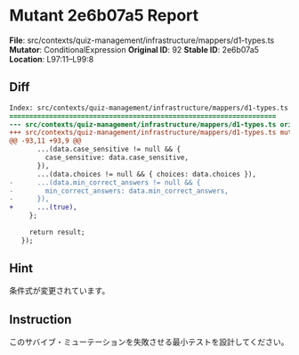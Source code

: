 # Mutant 2e6b07a5 Report

**File**: src/contexts/quiz-management/infrastructure/mappers/d1-types.ts
**Mutator**: ConditionalExpression
**Original ID**: 92
**Stable ID**: 2e6b07a5
**Location**: L97:11–L99:8

## Diff

```diff
Index: src/contexts/quiz-management/infrastructure/mappers/d1-types.ts
===================================================================
--- src/contexts/quiz-management/infrastructure/mappers/d1-types.ts	original
+++ src/contexts/quiz-management/infrastructure/mappers/d1-types.ts	mutated #92
@@ -93,11 +93,9 @@
       ...(data.case_sensitive != null && {
         case_sensitive: data.case_sensitive,
       }),
       ...(data.choices != null && { choices: data.choices }),
-      ...(data.min_correct_answers != null && {
-        min_correct_answers: data.min_correct_answers,
-      }),
+      ...(true),
     };
 
     return result;
   });
```

## Hint

条件式が変更されています。

## Instruction

このサバイブ・ミューテーションを失敗させる最小テストを設計してください。
